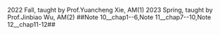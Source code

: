 2022 Fall, taught by Prof.Yuancheng Xie, AM(1)
2023 Spring, taught by Prof.Jinbiao Wu, AM(2)
##Note 10__chap1--6,Note 11__chap7--10,Note 12__chap11-12##
